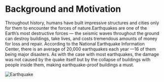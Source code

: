 # Background and Motivation
Throughout history, humans have built impressive structures and cities only for them to encounter the forces of nature.Earthquakes are one of the Earth’s most destructive forces — the seismic waves throughout the ground can destroy buildings, take lives, and costs tremendous amounts of money for loss and repair.
According to the National Earthquake Information Center, there is an average of 20,000 earthquakes each year —16 of them being major disasters. As with the case with most earthquakes, the damage was not caused by the quake itself but by the collapse of buildings with people inside them, making earthquake-proof buildings a must.

![Earthquake](https://s3-us-west-1.amazonaws.com/acropolis-wp-content-uploads/2019/02/impact-of-earthquakes-v2.gif)

